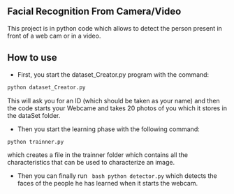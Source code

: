 ## Facial Recognition From Camera/Video
 This project is in python code which allows to detect the person present in front of a web cam or in a video.

## How to  use

- First, you start the dataset_Creator.py program with the command:
``` bash
python dataset_Creator.py
```
This will ask you for an ID (which should be taken as your name) and then the code starts your Webcame and takes 20 photos of you which it stores in the dataSet folder.
 
 - Then you start the learning phase with the following command:
``` bash
python trainner.py
```
which creates a file in the trainner folder which contains all the characteristics that can be used to characterize an image.

- Then you can finally run ``` bash python detector.py```
which detects the faces of the people he has learned when it starts the webcam.
